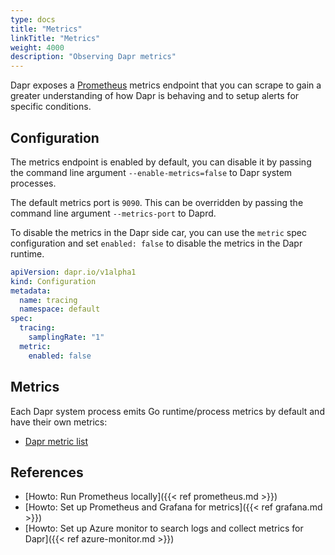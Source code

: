 ```yaml
---
type: docs
title: "Metrics"
linkTitle: "Metrics"
weight: 4000
description: "Observing Dapr metrics"
---
```


Dapr exposes a [Prometheus](https://prometheus.io/) metrics endpoint that you can scrape to gain a greater understanding of how Dapr is behaving and to setup alerts for specific conditions.

## Configuration

The metrics endpoint is enabled by default, you can disable it by passing the command line argument `--enable-metrics=false` to Dapr system processes.

The default metrics port is `9090`. This can be overridden by passing the command line argument `--metrics-port` to Daprd.

To disable the metrics in the Dapr side car, you can use the `metric` spec configuration and set `enabled: false` to disable the metrics in the Dapr runtime.

```yaml
apiVersion: dapr.io/v1alpha1
kind: Configuration
metadata:
  name: tracing
  namespace: default
spec:
  tracing:
    samplingRate: "1"
  metric:
    enabled: false
```

## Metrics

Each Dapr system process emits Go runtime/process metrics by default and have their own metrics:

- [Dapr metric list](https://github.com/dapr/dapr/blob/master/docs/development/dapr-metrics.md)

## References

* [Howto: Run Prometheus locally]({{< ref prometheus.md >}})
* [Howto: Set up Prometheus and Grafana for metrics]({{< ref grafana.md >}})
* [Howto: Set up Azure monitor to search logs and collect metrics for Dapr]({{< ref azure-monitor.md >}})
